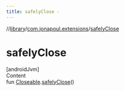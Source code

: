 ```yaml
---
title: safelyClose -
---
```

//[library](../../index.md)/[com.jonapoul.extensions](index.md)/[safelyClose](safely-close.md)



# safelyClose  
[androidJvm]  
Content  
fun [Closeable](https://developer.android.com/reference/kotlin/java/io/Closeable.html).[safelyClose](safely-close.md)()  



